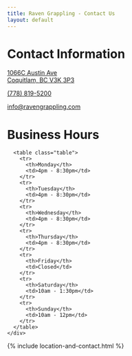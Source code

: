 ```yaml
---
title: Raven Grappling - Contact Us
layout: default
---
```


<div class="container">
  <div class="row">
    <div class="col-lg container py-5 px-4 p-lg-5"> 
      <h1 class="fw-bold">Contact Information</h1>
      <p>
        <a href="https://www.google.com/maps/place/Raven+Grappling+-+Brazilian+Jiu+Jitsu/@49.2483481,-122.8620403,17.29z/data=!4m5!3m4!1s0x0:0x24b2c3e23fd40b0!8m2!3d49.2485749!4d-122.8623326">
          1066C Austin Ave
          <br>
          Coquitlam, BC V3K 3P3
        </a>
      </p>
      <p>
        <a href="tel:+17788195200">(778) 819-5200</a>
      </p>
      <p>
        <a href="mailto:info@ravengrappling.com">info@ravengrappling.com</a>
      </p>
    </div>
    <div class="col-lg container py-5 px-4 p-lg-5">
      <h1 class="fw-bold">Business Hours</h1>

      <table class="table">
        <tr>
          <th>Monday</th>
          <td>4pm - 8:30pm</td>
        </tr>
        <tr>
          <th>Tuesday</th>
          <td>4pm - 8:30pm</td>
        </tr>
        <tr>
          <th>Wednesday</th>
          <td>4pm - 8:30pm</td>
        </tr>
        <tr>
          <th>Thursday</th>
          <td>4pm - 8:30pm</td>
        </tr>
        <tr>
          <th>Friday</th>
          <td>Closed</td>
        </tr>
        <tr>
          <th>Saturday</th>
          <td>10am - 1:30pm</td>
        </tr>
        <tr>
          <th>Sunday</th>
          <td>10am - 12pm</td>
        </tr>
      </table>
    </div>
  </div>
</div>

<div class="container rg-container-bg">
  {% include location-and-contact.html %}
</div>
